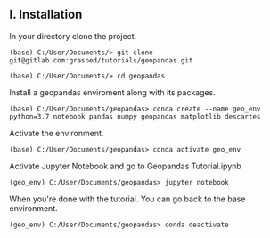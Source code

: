 ## I. Installation

In your directory clone the project.
```console
(base) C:/User/Documents/> git clone git@gitlab.com:grasped/tutorials/geopandas.git

(base) C:/User/Documents/> cd geopandas
```
Install a geopandas enviroment along with its packages.
```console
(base) C:/User/Documents/geopandas> conda create --name geo_env python=3.7 notebook pandas numpy geopandas matplotlib descartes
```
Activate the environment.
```console
(base) C:/User/Documents/geopandas> conda activate geo_env
```
Activate Jupyter Notebook and go to Geopandas Tutorial.ipynb 
```console
(geo_env) C:/User/Documents/geopandas> jupyter notebook
```
When you're done with the tutorial. You can go back to the base environment.
```console
(geo_env) C:/User/Documents/geopandas> conda deactivate
```
